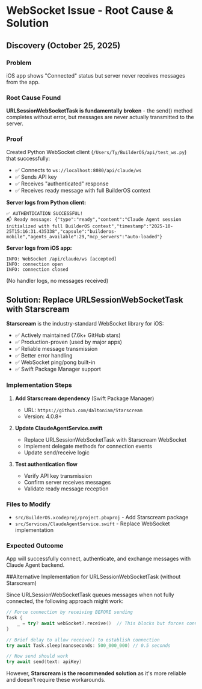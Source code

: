 # WebSocket Issue - Root Cause & Solution

## Discovery (October 25, 2025)

### Problem
iOS app shows "Connected" status but server never receives messages from the app.

### Root Cause Found
**URLSessionWebSocketTask is fundamentally broken** - the send() method completes without error, but messages are never actually transmitted to the server.

### Proof
Created Python WebSocket client (`/Users/Ty/BuilderOS/api/test_ws.py`) that successfully:
- ✅ Connects to `ws://localhost:8080/api/claude/ws`
- ✅ Sends API key
- ✅ Receives "authenticated" response
- ✅ Receives ready message with full BuilderOS context

**Server logs from Python client:**
```
✅ AUTHENTICATION SUCCESSFUL!
📬 Ready message: {"type":"ready","content":"Claude Agent session initialized with full BuilderOS context","timestamp":"2025-10-25T15:16:31.435338","capsule":"builderos-mobile","agents_available":29,"mcp_servers":"auto-loaded"}
```

**Server logs from iOS app:**
```
INFO: WebSocket /api/claude/ws [accepted]
INFO: connection open
INFO: connection closed
```
(No handler logs, no messages received)

## Solution: Replace URLSessionWebSocketTask with Starscream

**Starscream** is the industry-standard WebSocket library for iOS:
- ✅ Actively maintained (7.6k+ GitHub stars)
- ✅ Production-proven (used by major apps)
- ✅ Reliable message transmission
- ✅ Better error handling
- ✅ WebSocket ping/pong built-in
- ✅ Swift Package Manager support

### Implementation Steps

1. **Add Starscream dependency** (Swift Package Manager)
   - URL: `https://github.com/daltoniam/Starscream`
   - Version: 4.0.8+

2. **Update ClaudeAgentService.swift**
   - Replace URLSessionWebSocketTask with Starscream WebSocket
   - Implement delegate methods for connection events
   - Update send/receive logic

3. **Test authentication flow**
   - Verify API key transmission
   - Confirm server receives messages
   - Validate ready message reception

### Files to Modify
- `src/BuilderOS.xcodeproj/project.pbxproj` - Add Starscream package
- `src/Services/ClaudeAgentService.swift` - Replace WebSocket implementation

### Expected Outcome
App will successfully connect, authenticate, and exchange messages with Claude Agent backend.

##Alternative Implementation for URLSessionWebSocketTask (without Starscream)

Since URLSessionWebSocketTask queues messages when not fully connected, the following approach might work:

```swift
// Force connection by receiving BEFORE sending
Task {
    _ = try? await webSocket?.receive()  // This blocks but forces connection
}

// Brief delay to allow receive() to establish connection
try await Task.sleep(nanoseconds: 500_000_000) // 0.5 seconds

// Now send should work
try await send(text: apiKey)
```

However, **Starscream is the recommended solution** as it's more reliable and doesn't require these workarounds.
